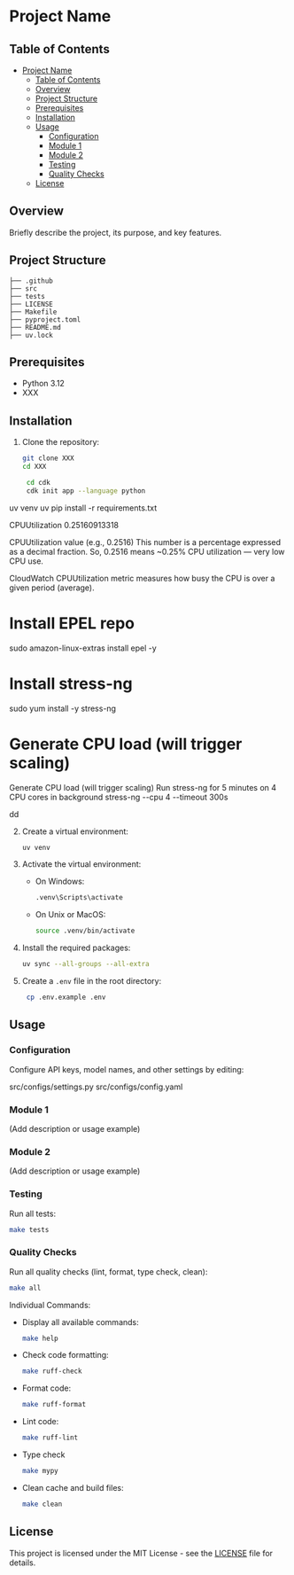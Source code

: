 # Project Name

## Table of Contents

- [Project Name](#project-name)
  - [Table of Contents](#table-of-contents)
  - [Overview](#overview)
  - [Project Structure](#project-structure)
  - [Prerequisites](#prerequisites)
  - [Installation](#installation)
  - [Usage](#usage)
    - [Configuration](#configuration)
    - [Module 1](#module-1)
    - [Module 2](#module-2)
    - [Testing](#testing)
    - [Quality Checks](#quality-checks)
  - [License](#license)

## Overview

Briefly describe the project, its purpose, and key features.

## Project Structure

```text
├── .github
├── src
├── tests
├── LICENSE
├── Makefile
├── pyproject.toml
├── README.md
├── uv.lock
```

## Prerequisites

- Python 3.12
- XXX

## Installation

1. Clone the repository:

   ```bash
   git clone XXX
   cd XXX
   ```

   ```bash
    cd cdk
    cdk init app --language python
    ```

uv venv
uv pip install -r requirements.txt


CPUUtilization	0.25160913318

CPUUtilization value (e.g., 0.2516)
This number is a percentage expressed as a decimal fraction.
So, 0.2516 means ~0.25% CPU utilization — very low CPU use.

CloudWatch CPUUtilization metric measures how busy the CPU is over a given period (average).

# Install EPEL repo
sudo amazon-linux-extras install epel -y

# Install stress-ng
sudo yum install -y stress-ng


# Generate CPU load (will trigger scaling)
Generate CPU load (will trigger scaling)
Run stress-ng for 5 minutes on 4 CPU cores in background
stress-ng --cpu 4 --timeout 300s


dd

















2. Create a virtual environment:

   ```bash
   uv venv
   ```

3. Activate the virtual environment:
   - On Windows:

     ```bash
     .venv\Scripts\activate
     ```

   - On Unix or MacOS:

     ```bash
     source .venv/bin/activate
     ```

4. Install the required packages:

   ```bash
   uv sync --all-groups --all-extra
   ```

5. Create a `.env` file in the root directory:

   ```bash
    cp .env.example .env
   ```

## Usage

### Configuration

Configure API keys, model names, and other settings by editing:

src/configs/settings.py
src/configs/config.yaml

### Module 1

(Add description or usage example)

### Module 2

(Add description or usage example)

### Testing

Run all tests:

```bash
make tests
```

### Quality Checks

Run all quality checks (lint, format, type check, clean):

```bash
make all
```

Individual Commands:

- Display all available commands:

    ```bash
    make help
    ```

- Check code formatting:

    ```bash
    make ruff-check
    ```

- Format code:

    ```bash
    make ruff-format
    ```

- Lint code:

    ```bash
    make ruff-lint
    ```

- Type check

    ```bash
    make mypy
  ```

- Clean cache and build files:

    ```bash
    make clean
    ```

## License

This project is licensed under the MIT License - see the [LICENSE](LICENSE) file for details.
